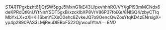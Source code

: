 $START$Pgxbzht61jQtSW5pgJ5MxnG1kE43U/pxvhhhRO/VY/jgPl93mMCNdx6deKPRdQtKnUYtNlsYSDT5gxB/xzckIbXP8VrV86P37foiXe/8NISQ4/zbyCTIqMbYxLX+zXHKI1SbmYEXsO0ehc8ZvkeJQ7o9OencQwZosYtqKD4zENrsigX+yp4p2890PAS3LMjReuDIEBoF522Oj/wouIYtnA==$END$